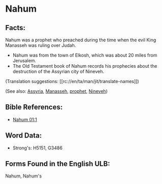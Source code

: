 # Nahum

## Facts:

Nahum was a prophet who preached during the time when the evil King Manasseh was ruling over Judah.

* Nahum was from the town of Elkosh, which was about 20 miles from Jerusalem.
* The Old Testament book of Nahum records his prophecies about the destruction of the Assyrian city of Nineveh.

(Translation suggestions: [[rc://en/ta/man/jit/translate-names]])

(See also: [Assyria](../names/assyria.md), [Manasseh](../names/manasseh.md), [prophet](../kt/prophet.md), [Nineveh](../names/nineveh.md))

## Bible References:

* [Nahum 01:1](rc://en/tn/help/nam/01/01)

## Word Data:

* Strong's: H5151, G3486

## Forms Found in the English ULB:

Nahum, Nahum's
